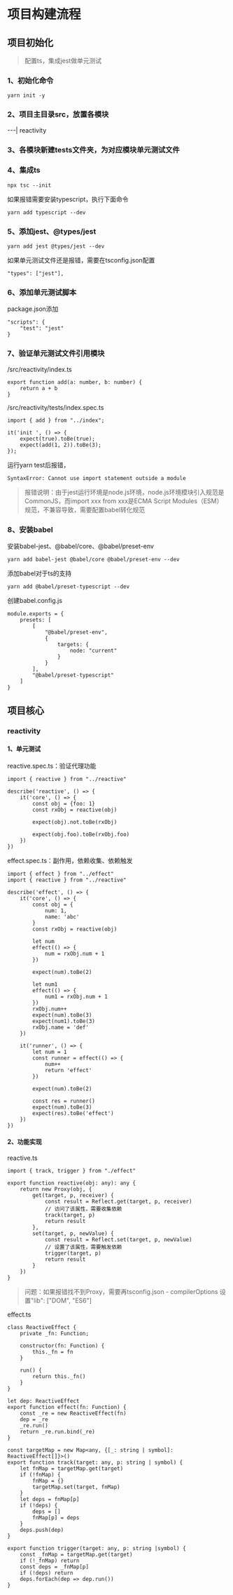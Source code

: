# 项目构建流程

## 项目初始化
> 配置ts，集成jest做单元测试
### 1、初始化命令
```
yarn init -y
```
### 2、项目主目录src，放置各模块
---| reactivity

### 3、各模块新建tests文件夹，为对应模块单元测试文件

### 4、集成ts
```
npx tsc --init

```
如果报错需要安装typescript，执行下面命令
```
yarn add typescript --dev
```
### 5、添加jest、@types/jest
```
yarn add jest @types/jest --dev
```
如果单元测试文件还是报错，需要在tsconfig.json配置
```
"types": ["jest"], 
```
### 6、添加单元测试脚本
package.json添加
```
"scripts": {
    "test": "jest"
}
```
### 7、验证单元测试文件引用模块
/src/reactivity/index.ts
```
export function add(a: number, b: number) {
    return a + b
}
```
/src/reactivity/tests/index.spec.ts
```
import { add } from "../index";

it('init ', () => {
    expect(true).toBe(true);
    expect(add(1, 2)).toBe(3);
});
```
运行yarn test后报错，
```
SyntaxError: Cannot use import statement outside a module
```
>报错说明：由于jest运行环境是node.js环境，node.js环境模块引入规范是CommonJS，而import xxx from xxx是ECMA Script Modules（ESM）规范，不兼容导致，需要配置babel转化规范

### 8、安装babel
安装babel-jest、@babel/core、@babel/preset-env
```
yarn add babel-jest @babel/core @babel/preset-env --dev
```
添加babel对于ts的支持
```
yarn add @babel/preset-typescript --dev
```
创建babel.config.js
```
module.exports = {
    presets: [
        [
            "@babel/preset-env",
            {
                targets: {
                    node: "current"
                }
            }
        ],
        "@babel/preset-typescript"
    ]
}
```

## 项目核心
### reactivity
#### 1、单元测试
reactive.spec.ts：验证代理功能
```
import { reactive } from "../reactive"

describe('reactive', () => {
    it('core', () => {
        const obj = {foo: 1}
        const rxObj = reactive(obj)

        expect(obj).not.toBe(rxObj)

        expect(obj.foo).toBe(rxObj.foo)
    })
})
```
effect.spec.ts：副作用，依赖收集、依赖触发
```
import { effect } from "../effect"
import { reactive } from "../reactive"

describe('effect', () => {
    it('core', () => {
        const obj = {
            num: 1,
            name: 'abc'
        }
        const rxObj = reactive(obj)

        let num
        effect(() => {
            num = rxObj.num + 1
        })

        expect(num).toBe(2)

        let num1
        effect(() => {
            num1 = rxObj.num + 1
        })
        rxObj.num++
        expect(num).toBe(3)
        expect(num1).toBe(3)
        rxObj.name = 'def'
    })

    it('runner', () => {
        let num = 1
        const runner = effect(() => {
            num++
            return 'effect'
        })

        expect(num).toBe(2)

        const res = runner()
        expect(num).toBe(3)
        expect(res).toBe('effect')
    })
})
```
#### 2、功能实现
reactive.ts
```
import { track, trigger } from "./effect"

export function reactive(obj: any): any {
    return new Proxy(obj, {
        get(target, p, receiver) {
            const result = Reflect.get(target, p, receiver)
            // 访问了该属性，需要收集依赖
            track(target, p)
            return result
        },
        set(target, p, newValue) {
            const result = Reflect.set(target, p, newValue)
            // 设置了该属性，需要触发依赖
            trigger(target, p)
            return result
        }
    })
}
```
> 问题：如果报错找不到Proxy，需要再tsconfig.json - compilerOptions 设置"lib": ["DOM", "ES6"]

effect.ts
```
class ReactiveEffect {
    private _fn: Function;

    constructor(fn: Function) {
        this._fn = fn
    }

    run() {
        return this._fn()
    }
}

let dep: ReactiveEffect
export function effect(fn: Function) {
    const _re = new ReactiveEffect(fn)
    dep = _re
    _re.run()
    return _re.run.bind(_re)
}

const targetMap = new Map<any, {[_: string | symbol]: ReactiveEffect[]}>()
export function track(target: any, p: string | symbol) {
    let fnMap = targetMap.get(target)
    if (!fnMap) {
        fnMap = {}
        targetMap.set(target, fnMap)
    }
    let deps = fnMap[p]
    if (!deps) {
        deps = []
        fnMap[p] = deps
    }
    deps.push(dep)
}

export function trigger(target: any, p: string |symbol) {
    const _fnMap = targetMap.get(target)
    if (!_fnMap) return
    const deps = _fnMap[p]
    if (!deps) return
    deps.forEach(dep => dep.run())
}
```








